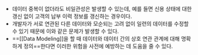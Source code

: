 - 데이터 중복이 없더라도 비일관성은 발생할 수 있는데, 예를 들면 신용 상태에 대한 갱신 없이 고객의 납부 이력 정보를 갱신하는 경우이다.
- 개발자가 서로 연관된 다른 데이터와 모순되는 고려 없이 일련의 데이터를 수정할 수 있기 때문에 이와 같은 문제가 발생할 수 있다.
- ==[[Data Modeling]]을 할 때 데이터와 데이터 간의 상호 연관 관계에 대해 명확하게 정의==한다면 이러한 위험을 사전에 예방하는 데 도움을 줄 수 있다.

